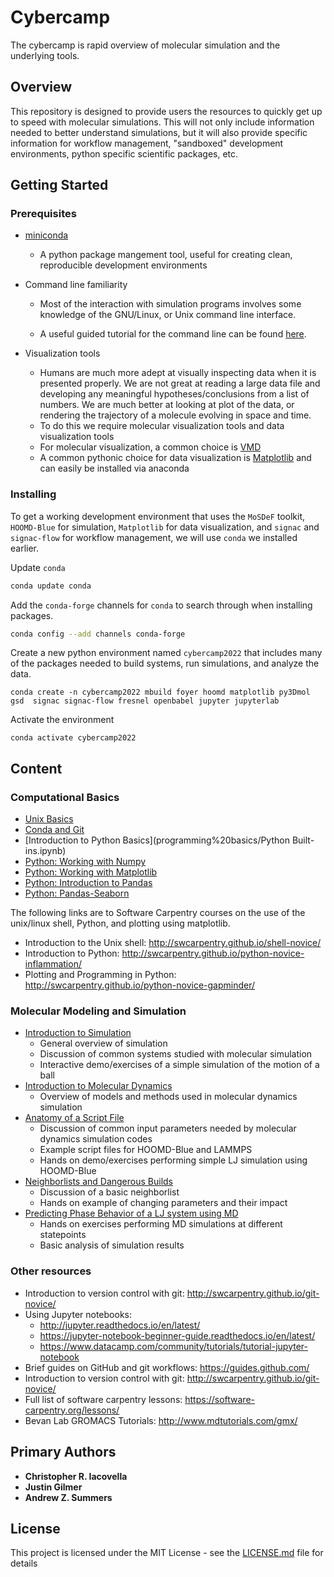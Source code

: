 # Cybercamp
The cybercamp is rapid overview of molecular simulation and the underlying tools.

## Overview
This repository is designed to provide users the resources to quickly
get up to speed with molecular simulations. This will not only include
information needed to better understand simulations, but it will also
provide specific information for workflow management, "sandboxed" development
environments, python specific scientific packages, etc.  

## Getting Started

### Prerequisites
* [miniconda](https://docs.conda.io/projects/conda/en/latest/user-guide/install/)

	* A python package mangement tool, useful for creating clean, reproducible
development environments

* Command line familiarity

	* Most of the interaction with simulation programs involves some knowledge of
the GNU/Linux, or Unix command line interface.

	* A useful guided tutorial for the command line can be found
[here](https://swcarpentry.github.io/shell-novice/).

* Visualization tools
	*	 Humans are much more adept at visually inspecting data when it
is presented properly. We are not great at reading a large data file 
and developing any meaningful hypotheses/conclusions from a list of 
numbers. We are much better at looking at plot of the data, or 
rendering the trajectory of a molecule evolving in space and time.
	*	 To do this we require molecular visualization tools and data
visualization tools
    * For molecular visualization, a common choice is 
[VMD](http://www.ks.uiuc.edu/Development/Download/download.cgi?PackageName=VMD)
    * A common pythonic choice for data visualization is 
[Matplotlib](https://matplotlib.org/) and can easily be installed via anaconda


### Installing
To get a working development environment that uses the `MoSDeF` 
toolkit, `HOOMD-Blue` for simulation, `Matplotlib` for data 
visualization, and `signac` and `signac-flow` for workflow
management, we will use `conda` we installed earlier.

Update `conda`

```bash
conda update conda
```

Add the `conda-forge` channels for `conda` to search through when installing packages.

```bash
conda config --add channels conda-forge
```

Create a new python  environment named `cybercamp2022` 
that includes many of
the packages needed to build systems, run simulations, and
analyze the data.

```
conda create -n cybercamp2022 mbuild foyer hoomd matplotlib py3Dmol gsd  signac signac-flow fresnel openbabel jupyter jupyterlab
```

Activate the environment

```
conda activate cybercamp2022
```
## Content

### Computational Basics
* [Unix Basics](programming%20basics/Unix.ipynb)
* [Conda and Git](programming%20basics/Conda%20and%20Git.ipynb)
* [Introduction to Python Basics](programming%20basics/Python Built-ins.ipynb)
* [Python: Working with Numpy](programming%20basics/Python%20Useful%20Packages-%20Numpy.ipynb)
* [Python: Working with Matplotlib](programming%20basics/Python%20Useful%20Packages-%20Matplotlib.ipynb)
* [Python: Introduction to Pandas](programming%20basics/Pandas_Introduction.ipynb.ipynb)
* [Python: Pandas-Seaborn](programming%20basics/Python%20Useful%20Packages-%20Pandas-Seaborn.ipynb)

The following links are to Software Carpentry courses on the use of the unix/linux shell, Python, and plotting using matplotlib. 
* Introduction to the Unix shell: http://swcarpentry.github.io/shell-novice/
* Introduction to Python:  http://swcarpentry.github.io/python-novice-inflammation/
* Plotting and Programming in Python: http://swcarpentry.github.io/python-novice-gapminder/

### Molecular Modeling and Simulation
* [Introduction to Simulation](Introduction%20to%20Simulation.ipynb)
  * General overview of simulation
  * Discussion of common systems studied with molecular simulation
  * Interactive demo/exercises of a simple simulation of the motion of a ball
* [Introduction to Molecular Dynamics](Introduction%20to%20Molecular%20Dynamics.ipynb)
  * Overview of models and methods used in molecular dynamics simulation
* [Anatomy of a Script File](Anatomy%20of%20a%20Script%20File.ipynb)
  * Discussion of common input parameters needed by molecular dynamics simulation codes
  * Example script files for HOOMD-Blue and LAMMPS
  * Hands on demo/exercises performing simple LJ simulation using HOOMD-Blue
* [Neighborlists and Dangerous Builds](Neighborlists%20and%20Dangerous%20Builds.ipynb)
  * Discussion of a basic neighborlist
  * Hands on example of changing parameters and their impact
* [Predicting Phase Behavior of a LJ system using MD](Predicting%20Phase%20Behavior.ipynb)
  * Hands on exercises performing MD simulations at different statepoints
  * Basic analysis of simulation results

### Other resources
* Introduction to version control with git: http://swcarpentry.github.io/git-novice/
* Using Jupyter notebooks:
  * http://jupyter.readthedocs.io/en/latest/
  * https://jupyter-notebook-beginner-guide.readthedocs.io/en/latest/
  * https://www.datacamp.com/community/tutorials/tutorial-jupyter-notebook
* Brief guides on GitHub and git workflows: https://guides.github.com/
* Introduction to version control with git: http://swcarpentry.github.io/git-novice/
* Full list of software carpentry lessons: https://software-carpentry.org/lessons/
* Bevan Lab GROMACS Tutorials: http://www.mdtutorials.com/gmx/


## Primary Authors

* **Christopher R. Iacovella**      
* **Justin Gilmer** 
* **Andrew Z. Summers**

## License

This project is licensed under the MIT License - see the [LICENSE.md](LICENSE.md) file for details


